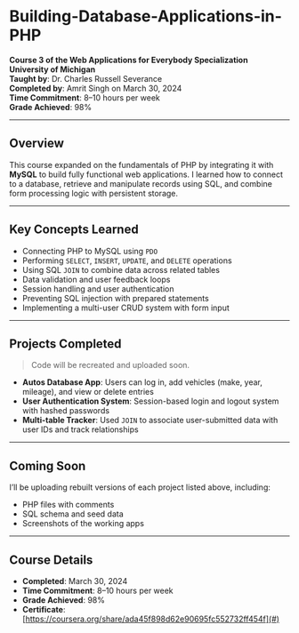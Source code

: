 # Building-Database-Applications-in-PHP
**Course 3 of the Web Applications for Everybody Specialization**  
**University of Michigan**  
**Taught by**: Dr. Charles Russell Severance  
**Completed by**: Amrit Singh on March 30, 2024  
**Time Commitment**: 8–10 hours per week  
**Grade Achieved**: 98%

---

## Overview

This course expanded on the fundamentals of PHP by integrating it with **MySQL** to build fully functional web applications. I learned how to connect to a database, retrieve and manipulate records using SQL, and combine form processing logic with persistent storage.

---

## Key Concepts Learned

- Connecting PHP to MySQL using `PDO`
- Performing `SELECT`, `INSERT`, `UPDATE`, and `DELETE` operations
- Using SQL `JOIN` to combine data across related tables
- Data validation and user feedback loops
- Session handling and user authentication
- Preventing SQL injection with prepared statements
- Implementing a multi-user CRUD system with form input

---

## Projects Completed

> Code will be recreated and uploaded soon.

- **Autos Database App**: Users can log in, add vehicles (make, year, mileage), and view or delete entries
- **User Authentication System**: Session-based login and logout system with hashed passwords
- **Multi-table Tracker**: Used `JOIN` to associate user-submitted data with user IDs and track relationships

---

## Coming Soon

I’ll be uploading rebuilt versions of each project listed above, including:
- PHP files with comments
- SQL schema and seed data
- Screenshots of the working apps

---

## Course Details

- **Completed**: March 30, 2024  
- **Time Commitment**: 8–10 hours per week  
- **Grade Achieved**: 98%  
- **Certificate**: [https://coursera.org/share/ada45f898d62e90695fc552732ff454f](#)
